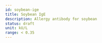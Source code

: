 ```yaml
---
id: soybean-ige
title: Soybean IgE
description: Allergy antibody for soybean
status: draft
unit: kU/L
range: < 0.35
---
```


